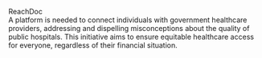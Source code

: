 ReachDoc  
A platform is needed to connect individuals with government healthcare providers, addressing and dispelling misconceptions about the quality of public hospitals. This initiative aims to ensure equitable healthcare access for everyone, regardless of their financial situation.
